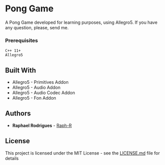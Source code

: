 # Pong Game

A Pong Game developed for learning purposes, using Allegro5.
If you have any question, please, send me.

### Prerequisites
```
C++ 11+
Allegro5
```

## Built With

* Allegro5 - Primitives Addon
* Allegro5 - Audio Addon
* Allegro5 - Audio Codec Addon
* Allegro5 - Fon Addon

## Authors

* **Raphael Rodrigues** - [Raph-R](https://github.com/raph-r)

## License

This project is licensed under the MIT License - see the [LICENSE.md](LICENSE.md) file for details

